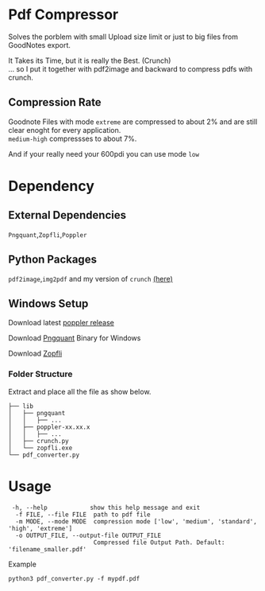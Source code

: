 
# Pdf Compressor
Solves the porblem with small Upload size limit or just to big files from GoodNotes export.  

It Takes its Time, but it is really the Best. (Crunch)  
... so I put it together with pdf2image and backward to compress pdfs with crunch.

## Compression Rate

Goodnote Files with mode `extreme` are compressed to about 2% and are still clear enoght for every application.  
`medium-high` compressses to about 7%. 

And if your really need your 600pdi you can use mode `low`


# Dependency

## External Dependencies

`Pngquant`,`Zopfli`,`Poppler`

## Python Packages

`pdf2image`,`img2pdf` and my version of `crunch` [(here)](./lib/crunch.py)

## Windows Setup

  Download latest [poppler release](https://github.com/oschwartz10612/poppler-windows/releases/)  

  Download [Pngquant](https://pngquant.org) Binary for Windows

  Download [Zopfli](https://drpleaserespect.github.io/posts/zopfli-and-zopflipng-windows-binaries/)


### Folder Structure

Extract and place all the file as show below.

```
├── lib
│   ├── pngquant
│   │   ├── ...
│   ├── poppler-xx.xx.x
│   │   ├── ...
│   ├── crunch.py
│   └── zopfli.exe
└── pdf_converter.py
```


# Usage

```
 -h, --help            show this help message and exit
  -f FILE, --file FILE  path to pdf file
  -m MODE, --mode MODE  compression mode ['low', 'medium', 'standard', 'high', 'extreme']
  -o OUTPUT_FILE, --output-file OUTPUT_FILE
                        Compressed file Output Path. Default: 'filename_smaller.pdf'
```
 

Example 
```
python3 pdf_converter.py -f mypdf.pdf
```
